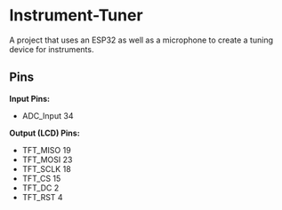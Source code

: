 # Instrument-Tuner
A project that uses an ESP32 as well as a microphone to create a tuning device for instruments.

## Pins
 **Input Pins:**
 - ADC_Input 34
 
 **Output (LCD) Pins:** 
- TFT_MISO 19
- TFT_MOSI 23
- TFT_SCLK 18
- TFT_CS   15  
- TFT_DC    2  
- TFT_RST   4